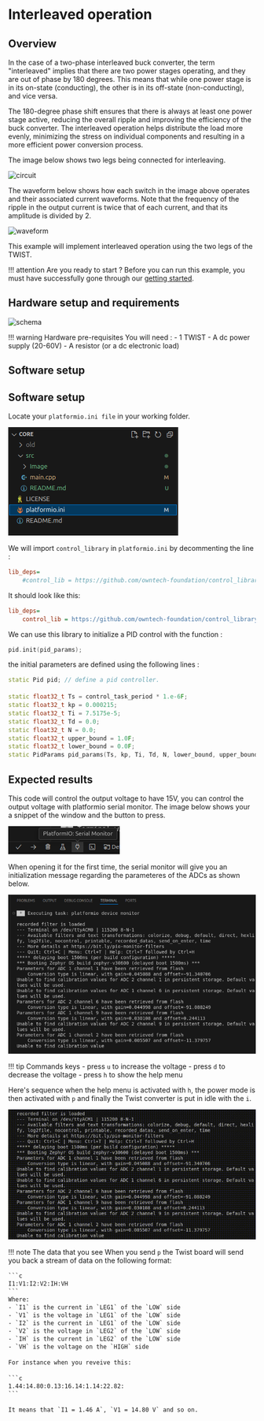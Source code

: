 # Interleaved operation

## Overview

In the case of a two-phase interleaved buck converter, the term "interleaved" implies that there are two power stages operating, and they are out of phase by 180 degrees. This means that while one power stage is in its on-state (conducting), the other is in its off-state (non-conducting), and vice versa.

The 180-degree phase shift ensures that there is always at least one power stage active, reducing the overall ripple and improving the efficiency of the buck converter. The interleaved operation helps distribute the load more evenly, minimizing the stress on individual components and resulting in a more efficient power conversion process.

The image below shows two legs being connected for interleaving. 

![circuit](https://qph.cf2.quoracdn.net/main-qimg-27bbfbbb9466a9f8a6ee4c105a884f26)

The waveform below shows how each switch in the image above operates and their associated current waveforms. Note that the frequency of the ripple in the output current is twice that of each current, and that its amplitude is divided by 2.

![waveform](https://qph.cf2.quoracdn.net/main-qimg-102ebabc9c40d17b58069d02025a0175)

This example will implement interleaved operation using the two legs of the TWIST.

!!! attention Are you ready to start ?
    Before you can run this example, you must have successfully gone through our [getting started](https://docs.owntech.org/core/docs/environment_setup/).  


## Hardware setup and requirements

![schema](Image/buck_m.png)

!!! warning Hardware pre-requisites 
    You will need :
    - 1 TWIST
    - A dc power supply (20-60V)
    - A resistor (or a dc electronic load)


## Software setup

## Software setup

Locate your `platformio.ini file` in your working folder.

![platformio.ini location](Image/platformio_ini_location.png)


We will import `control_library` in `platformio.ini` by decommenting the line :

```ini
lib_deps=
    #control_lib = https://github.com/owntech-foundation/control_library.git
```
It should look like this: 

```ini
lib_deps=
    control_lib = https://github.com/owntech-foundation/control_library.git
```

We can use this library to initialize a PID control with the function :

```cpp
pid.init(pid_params);
```

the initial parameters are defined using the following lines :

```cpp
static Pid pid; // define a pid controller.

static float32_t Ts = control_task_period * 1.e-6F;
static float32_t kp = 0.000215;
static float32_t Ti = 7.5175e-5;
static float32_t Td = 0.0;
static float32_t N = 0.0;
static float32_t upper_bound = 1.0F;
static float32_t lower_bound = 0.0F;
static PidParams pid_params(Ts, kp, Ti, Td, N, lower_bound, upper_bound);
```

## Expected results

This code will control the output voltage to have 15V, you can control the output voltage with platformio serial monitor. The image below shows your a snippet of the window and the button to press.

![serial monitor button](Image/serial_monitor_button.png)

When opening it for the first time, the serial monitor will give you an initialization message regarding the parameteres of the ADCs as shown below.  

![serial monitor initialization](Image/serial_monitor_initialization.png)

!!! tip Commands keys
    - press `u` to increase the voltage
    - press `d` to decrease the voltage
    - press `h` to show the help menu

Here's sequence when the help menu is activated with `h`, the power mode is then activated with `p` and finally the Twist converter is put in idle with the `i`. 

![serial monitor working](Image/serial_monitor_operation.gif)

!!! note The data that you see
    When you send `p` the Twist board will send you back a stream of data on the following format: 
    
    ```c 
    I1:V1:I2:V2:IH:VH
    ```
    Where: 
    - `I1` is the current in `LEG1` of the `LOW` side
    - `V1` is the voltage in `LEG1` of the `LOW` side
    - `I2` is the current in `LEG1` of the `LOW` side
    - `V2` is the voltage in `LEG2` of the `LOW` side
    - `IH` is the current in `LEG2` of the `LOW` side
    - `VH` is the voltage on the `HIGH` side

    For instance when you reveive this: 

    ```c 
    1.44:14.80:0.13:16.14:1.14:22.82:
    ```

    It means that `I1 = 1.46 A`, `V1 = 14.80 V` and so on. 



